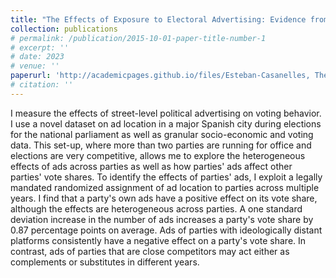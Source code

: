 ```yaml
---
title: "The Effects of Exposure to Electoral Advertising: Evidence from Spain"
collection: publications
# permalink: /publication/2015-10-01-paper-title-number-1
# excerpt: ''
# date: 2023
# venue: ''
paperurl: 'http://academicpages.github.io/files/Esteban-Casanelles, The Effects of Political Advertising.pdf'
# citation: ''
---
```

I measure the effects of street-level political advertising on voting behavior. I use a novel dataset on ad location in a major Spanish city during elections for the national parliament as well as granular socio-economic and voting data. This set-up, where more than two parties are running for office and elections are very competitive, allows me to explore the heterogeneous effects of ads across parties as well as how parties' ads affect other parties' vote shares.
To identify the effects of parties' ads, I exploit a legally mandated randomized assignment of ad location to parties
across multiple years. I find that a party's own ads have a positive effect on its vote share, although the effects are
heterogeneous across parties. A one standard deviation increase in the number of ads increases a party's vote share
by 0.87 percentage points on average. Ads of parties with ideologically distant platforms consistently have a negative
effect on a party's vote share. In contrast, ads of parties that are close competitors may act either as complements or
substitutes in different years.